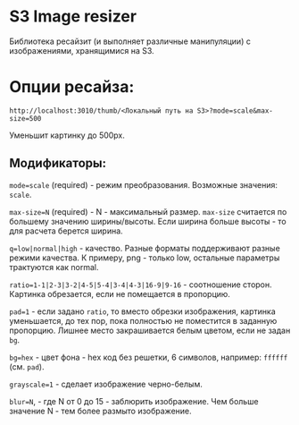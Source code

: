 # S3 Image resizer

Библиотека ресайзит (и выполняет различные манипуляции) с изображениями, 
хранящимися на S3.

# Опции ресайза:

`http://localhost:3010/thumb/<Локальный путь на S3>?mode=scale&max-size=500`

Уменьшит картинку до 500px.

## Модификаторы:

`mode=scale` (required) - режим преобразования. Возможные значения: `scale`.

`max-size=N` (required) - N - максимальный размер. `max-size` считается по большему
значению ширины/высоты. Если ширина больше высоты - то для расчета берется ширина.

`q=low|normal|high` - качество. Разные форматы поддерживают разные режими качества. 
К примеру, png - только low, остальные параметры трактуются как normal.

`ratio=1-1|2-3|3-2|4-5|5-4|3-4|4-3|16-9|9-16` - соотношение сторон. Картинка обрезается,
если не помещается в пропорцию.

`pad=1` - если задано `ratio`, то вместо обрезки изображения, картинка уменьшается, 
до тех пор, пока полностью не поместится в заданную пропорцию. Лишнее место закрашивается
белым цветом, если не задан `bg`.

`bg=hex` - цвет фона - hex код без решетки, 6 символов, например: `ffffff` (см. `pad`).

`grayscale=1` - сделает изображение черно-белым.

`blur=N`, - где N от 0 до 15 - заблюрить изображение. Чем больше значение N - тем более
размыто изображение.